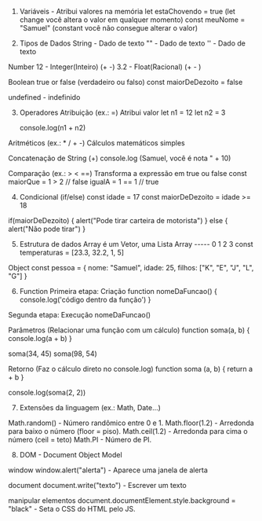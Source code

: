 1. Variáveis - Atribui valores na memória
let estaChovendo = true (let change você altera o valor em qualquer momento)
const meuNome = "Samuel" (constant você não consegue alterar o valor)


2. Tipos de Dados
String - Dado de texto 
 "" - Dado de texto
 '' - Dado de texto

Number
12 - Integer(Inteiro) (+ -)
3.2 - Float(Racional) (+ - )

Boolean
true or false (verdadeiro ou falso)
const maiorDeDezoito = false

undefined - indefinido


3. Operadores
    Atribuição (ex.: =)
    Atribui valor
    let n1 = 12
    let n2 = 3

    console.log(n1 + n2)


Aritméticos (ex.: * / + -)
Cálculos matemáticos simples

Concatenação de String (+)
console.log (Samuel, você é nota " + 10)

Comparação (ex.: > < ==)
Transforma a expressão em true ou false
const maiorQue = 1 > 2 // false
igualA = 1 == 1 // true

4. Condicional (if/else)
const idade = 17
const maiorDeDezoito = idade >= 18

if(maiorDeDezoito) {
    alert("Pode tirar carteira de motorista")
}   else {
    alert("Não pode tirar")
}

5. Estrutura de dados
Array é um Vetor, uma Lista
Array -----           0     1   2    3
const temperaturas = [23.3, 32.2, 1, 5]

Object
const pessoa = {
    nome: "Samuel",
    idade: 25,
    filhos: ["K", "E", "J", "L", "G"]
}

6. Function
Primeira etapa: Criação
function nomeDaFuncao() {
    console.log('código dentro da função')
    }

Segunda etapa: Execução
nomeDaFuncao()

Parâmetros (Relacionar uma função com um cálculo)
function soma(a, b) {
    console.log(a + b)
}

soma(34, 45)
soma(98, 54)

Retorno (Faz o cálculo direto no console.log)
function soma (a, b) {
    return a + b
}

console.log(soma(2, 2))

7. Extensões da linguagem (ex.: Math, Date...)

Math.random() - Número randômico entre 0 e 1.
Math.floor(1.2) - Arredonda para baixo o número (floor = piso).
Math.ceil(1.2) - Arredonda para cima o número (ceil = teto)
Math.PI - Número de PI.

8. DOM - Document Object Model

window
window.alert("alerta") - Aparece uma janela de alerta

document
document.write("texto") - Escrever um texto

manipular elementos
document.documentElement.style.background = "black" - Seta o CSS do HTML pelo JS.